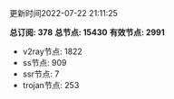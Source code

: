 更新时间2022-07-22 21:11:25

**总订阅: 378**
**总节点: 15430**
**有效节点: 2991**
- v2ray节点: 1822
- ss节点: 909
- ssr节点: 7
- trojan节点: 253
